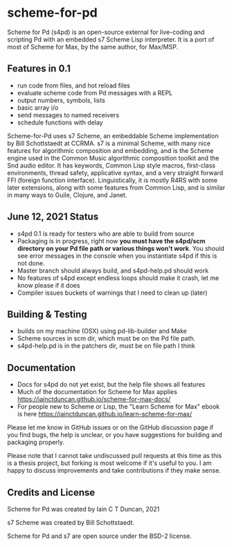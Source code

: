 # scheme-for-pd
Scheme for Pd (s4pd) is an open-source external for live-coding and scripting Pd 
with an embedded s7 Scheme Lisp interpreter. It is a port of most of
Scheme for Max, by the same author, for Max/MSP.

## Features in 0.1
* run code from files, and hot reload files
* evaluate scheme code from Pd messages with a REPL 
* output numbers, symbols, lists
* basic array i/o
* send messages to named receivers
* schedule functions with delay

Scheme-for-Pd uses s7 Scheme, an embeddable Scheme implementation by Bill Schottstaedt at CCRMA. 
s7 is a minimal Scheme, with many nice features for algorithmic composition and embedding, 
and is the Scheme engine used in the Common Music algorithmic composition toolkit and the 
Snd audio editor. It has keywords, Common Lisp style macros, first-class environments, 
thread safety, applicative syntax, and a very straight forward FFI (foreign function interface).
Linguistically, it is mostly R4RS with some later extensions, along with some features 
from Common Lisp, and is similar in many ways to Guile, Clojure, and Janet.

## June 12, 2021 Status
* s4pd 0.1 is ready for testers who are able to build from source
* Packaging is in progress, right now **you must have the s4pd/scm directory on your Pd file path or various things won't work**. 
  You should see error messages in the console when you instantiate s4pd if this is not done.
* Master branch should always build, and s4pd-help.pd should work
* No features of s4pd except endless loops should make it crash, let me
  know please if it does
* Compiler issues buckets of warnings that I need to clean up (later)

## Building & Testing
* builds on my machine (OSX) using pd-lib-builder and Make
* Scheme sources in scm dir, which must be on the Pd file path.
* s4pd-help.pd is in the patchers dir, must be on file path I think

## Documentation
* Docs for s4pd do not yet exist, but the help file shows all features
* Much of the documentation for Scheme for Max applies 
  https://iainctduncan.github.io/scheme-for-max-docs/
* For people new to Scheme or Lisp, the  "Learn Scheme for Max" ebook is here
  https://iainctduncan.github.io/learn-scheme-for-max/

Please let me know in GitHub issues or on the GitHub discussion page if
you find bugs, the help is unclear, or you have suggestions for building 
and packaging properly.

Please note that I cannot take undiscussed pull requests at this time as this is a
thesis project, but forking is most welcome if it's useful to you.
I am happy to discuss improvements and take contributions if they make sense. 


## Credits and License
Scheme for Pd was created by Iain C T Duncan, 2021

s7 Scheme was created by Bill Schottstaedt.

Scheme for Pd and s7 are open source under the BSD-2 license.
